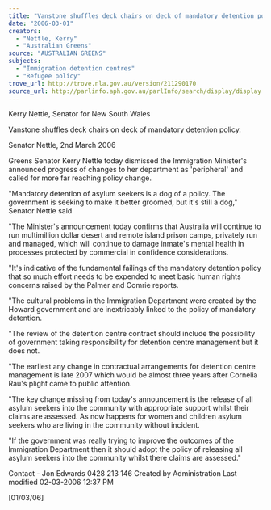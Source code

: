 ```yaml
---
title: "Vanstone shuffles deck chairs on deck of mandatory detention policy."
date: "2006-03-01"
creators:
  - "Nettle, Kerry"
  - "Australian Greens"
source: "AUSTRALIAN GREENS"
subjects:
  - "Immigration detention centres"
  - "Refugee policy"
trove_url: http://trove.nla.gov.au/version/211290170
source_url: http://parlinfo.aph.gov.au/parlInfo/search/display/display.w3p;query=Id%3A%22media/pressrel/BXWI6%22
---
```


 Kerry Nettle, Senator for New South Wales 

 

 Vanstone shuffles deck chairs on deck of mandatory  detention policy. 

 Senator Nettle, 2nd March 2006   

 Greens Senator Kerry Nettle today dismissed the Immigration Minister's announced  progress of changes to her department as 'peripheral' and called for more far reaching  policy change.    

 "Mandatory detention of asylum seekers is a dog of a policy. The government is  seeking to make it better groomed, but it's still a dog," Senator Nettle said    

 "The Minister's announcement today confirms that Australia will continue to run  multimillion dollar desert and remote island prison camps, privately run and managed,  which will continue to damage inmate's mental health in processes protected by  commercial in confidence considerations.    

 "It's indicative of the fundamental failings of the mandatory detention policy that so  much effort needs to be expended to meet basic human rights concerns raised by the  Palmer and Comrie reports.    

 "The cultural problems in the Immigration Department were created by the Howard  government and are inextricably linked to the policy of mandatory detention.    

 "The review of the detention centre contract should include the possibility of  government taking responsibility for detention centre management but it does not.    

 "The earliest any change in contractual arrangements for detention centre  management is late 2007 which would be almost three years after Cornelia Rau's  plight came to public attention.    

 "The key change missing from today's announcement is the release of all asylum  seekers into the community with appropriate support whilst their claims are assessed.  As now happens for women and children asylum seekers who are living in the  community without incident.    

 "If the government was really trying to improve the outcomes of the Immigration  Department then it should adopt the policy of releasing all asylum seekers into the  community whilst there claims are assessed."    

 Contact - Jon Edwards 0428 213 146   Created by Administration   Last modified 02-03-2006 12:37 PM    

 [01/03/06]

